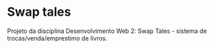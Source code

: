 # Swap tales
 Projeto da disciplina Desenvolvimento Web 2: Swap Tales - sistema de trocas/venda/emprestimo de livros.

